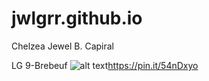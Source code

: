 # jwlgrr.github.io
Chelzea Jewel B. Capiral

LG 9-Brebeuf 
![alt text](image.jpg)https://pin.it/54nDxyo
